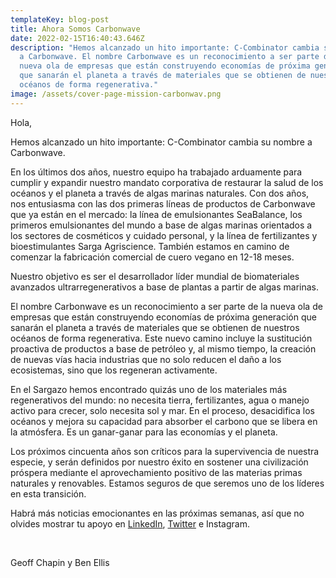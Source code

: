 ```yaml
---
templateKey: blog-post
title: Ahora Somos Carbonwave
date: 2022-02-15T16:40:43.646Z
description: "Hemos alcanzado un hito importante: C-Combinator cambia su nombre
  a Carbonwave. El nombre Carbonwave es un reconocimiento a ser parte de la
  nueva ola de empresas que están construyendo economías de próxima generación
  que sanarán el planeta a través de materiales que se obtienen de nuestros
  océanos de forma regenerativa."
image: /assets/cover-page-mission-carbonwav.png
---
```

Hola,

Hemos alcanzado un hito importante: C-Combinator cambia su nombre a Carbonwave.

En los últimos dos años, nuestro equipo ha trabajado arduamente para cumplir y expandir nuestro mandato corporativa de restaurar la salud de los océanos y el planeta a través de algas marinas naturales. Con dos años, nos entusiasma con las dos primeras líneas de productos de Carbonwave que ya están en el mercado: la línea de emulsionantes SeaBalance, los primeros emulsionantes del mundo a base de algas marinas orientados a los sectores de cosméticos y cuidado personal, y la línea de fertilizantes y bioestimulantes Sarga Agriscience. También estamos en camino de comenzar la fabricación comercial de cuero vegano en 12-18 meses.

Nuestro objetivo es ser el desarrollador líder mundial de biomateriales avanzados ultrarregenerativos a base de plantas a partir de algas marinas.

El nombre Carbonwave es un reconocimiento a ser parte de la nueva ola de empresas que están construyendo economías de próxima generación que sanarán el planeta a través de materiales que se obtienen de nuestros océanos de forma regenerativa. Este nuevo camino incluye la sustitución proactiva de productos a base de petróleo y, al mismo tiempo, la creación de nuevas vías hacia industrias que no solo reducen el daño a los ecosistemas, sino que los regeneran activamente.

En el Sargazo hemos encontrado quizás uno de los materiales más regenerativos del mundo: no necesita tierra, fertilizantes, agua o manejo activo para crecer, solo necesita sol y mar. En el proceso, desacidifica los océanos y mejora su capacidad para absorber el carbono que se libera en la atmósfera. Es un ganar-ganar para las economías y el planeta.

Los próximos cincuenta años son críticos para la supervivencia de nuestra especie, y serán definidos por nuestro éxito en sostener una civilización próspera mediante el aprovechamiento positivo de las materias primas naturales y renovables. Estamos seguros de que seremos uno de los líderes en esta transición.

Habrá más noticias emocionantes en las próximas semanas, así que no olvides mostrar tu apoyo en [LinkedIn](https://www.linkedin.com/company/carbonwaveseaweed), [Twitter](https://twitter.com/carbon_wave) e Instagram.

 

Geoff Chapin y Ben Ellis